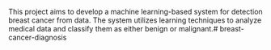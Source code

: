 This project aims to develop a machine learning-based system for detection breast cancer from data. The system utilizes learning techniques to analyze medical data and classify them as either benign or malignant.# breast-cancer-diagnosis
